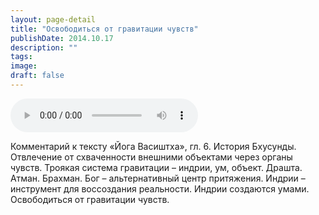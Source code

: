 ```yaml
---
layout: page-detail
title: "Освободиться от гравитации чувств"
publishDate: 2014.10.17
description: ""
tags:
image:
draft: false
---
```


<audio title="2014.10.17 - Освободиться от гравитации чувств.mp3" src="/upload/iblock/45a/45aa12b89a9c53d08ae283b092c4a440.mp3" controls=""></audio>

 Комментарий к тексту «Йога Васиштха», гл. 6\. История Бхусунды. Отвлечение от схваченности внешними объектами через органы чувств. Троякая система гравитации – индрии, ум, объект. Драшта. Атман. Брахман. Бог – альтернативный центр притяжения. Индрии – инструмент для воссоздания реальности. Индрии создаются умами. Освободиться от гравитации чувств. 

  
